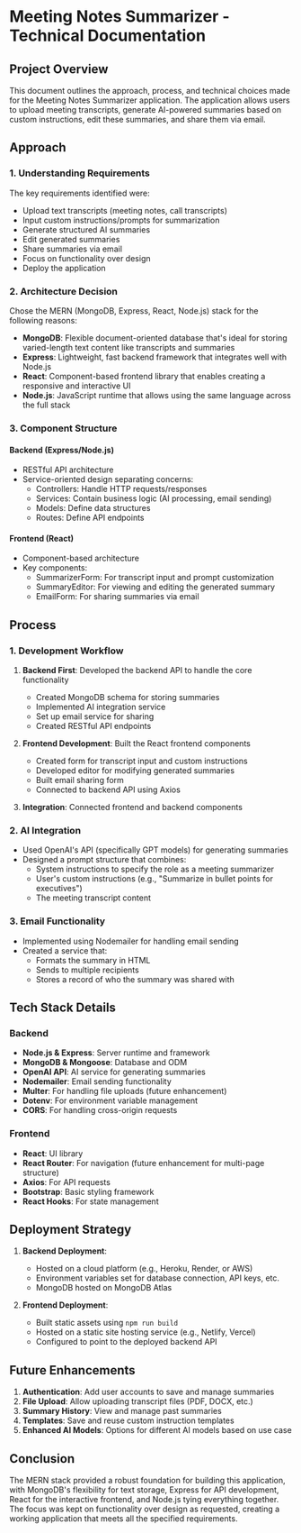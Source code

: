 # Meeting Notes Summarizer - Technical Documentation

## Project Overview

This document outlines the approach, process, and technical choices made for the Meeting Notes Summarizer application. The application allows users to upload meeting transcripts, generate AI-powered summaries based on custom instructions, edit these summaries, and share them via email.

## Approach

### 1. Understanding Requirements

The key requirements identified were:
- Upload text transcripts (meeting notes, call transcripts)
- Input custom instructions/prompts for summarization
- Generate structured AI summaries
- Edit generated summaries
- Share summaries via email
- Focus on functionality over design
- Deploy the application

### 2. Architecture Decision

Chose the MERN (MongoDB, Express, React, Node.js) stack for the following reasons:
- **MongoDB**: Flexible document-oriented database that's ideal for storing varied-length text content like transcripts and summaries
- **Express**: Lightweight, fast backend framework that integrates well with Node.js
- **React**: Component-based frontend library that enables creating a responsive and interactive UI
- **Node.js**: JavaScript runtime that allows using the same language across the full stack

### 3. Component Structure

#### Backend (Express/Node.js)
- RESTful API architecture
- Service-oriented design separating concerns:
  - Controllers: Handle HTTP requests/responses
  - Services: Contain business logic (AI processing, email sending)
  - Models: Define data structures
  - Routes: Define API endpoints

#### Frontend (React)
- Component-based architecture
- Key components:
  - SummarizerForm: For transcript input and prompt customization
  - SummaryEditor: For viewing and editing the generated summary
  - EmailForm: For sharing summaries via email

## Process

### 1. Development Workflow

1. **Backend First**: Developed the backend API to handle the core functionality
   - Created MongoDB schema for storing summaries
   - Implemented AI integration service
   - Set up email service for sharing
   - Created RESTful API endpoints

2. **Frontend Development**: Built the React frontend components
   - Created form for transcript input and custom instructions
   - Developed editor for modifying generated summaries
   - Built email sharing form
   - Connected to backend API using Axios

3. **Integration**: Connected frontend and backend components

### 2. AI Integration

- Used OpenAI's API (specifically GPT models) for generating summaries
- Designed a prompt structure that combines:
  - System instructions to specify the role as a meeting summarizer
  - User's custom instructions (e.g., "Summarize in bullet points for executives")
  - The meeting transcript content

### 3. Email Functionality

- Implemented using Nodemailer for handling email sending
- Created a service that:
  - Formats the summary in HTML
  - Sends to multiple recipients
  - Stores a record of who the summary was shared with

## Tech Stack Details

### Backend
- **Node.js & Express**: Server runtime and framework
- **MongoDB & Mongoose**: Database and ODM
- **OpenAI API**: AI service for generating summaries
- **Nodemailer**: Email sending functionality
- **Multer**: For handling file uploads (future enhancement)
- **Dotenv**: For environment variable management
- **CORS**: For handling cross-origin requests

### Frontend
- **React**: UI library
- **React Router**: For navigation (future enhancement for multi-page structure)
- **Axios**: For API requests
- **Bootstrap**: Basic styling framework
- **React Hooks**: For state management

## Deployment Strategy

1. **Backend Deployment**:
   - Hosted on a cloud platform (e.g., Heroku, Render, or AWS)
   - Environment variables set for database connection, API keys, etc.
   - MongoDB hosted on MongoDB Atlas

2. **Frontend Deployment**:
   - Built static assets using `npm run build`
   - Hosted on a static site hosting service (e.g., Netlify, Vercel)
   - Configured to point to the deployed backend API

## Future Enhancements

1. **Authentication**: Add user accounts to save and manage summaries
2. **File Upload**: Allow uploading transcript files (PDF, DOCX, etc.)
3. **Summary History**: View and manage past summaries
4. **Templates**: Save and reuse custom instruction templates
5. **Enhanced AI Models**: Options for different AI models based on use case

## Conclusion

The MERN stack provided a robust foundation for building this application, with MongoDB's flexibility for text storage, Express for API development, React for the interactive frontend, and Node.js tying everything together. The focus was kept on functionality over design as requested, creating a working application that meets all the specified requirements.
